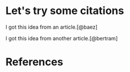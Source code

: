 # Let's try some citations

I got this idea from an article.[@baez]

I got this idea from another article.[@bertram]

# References
